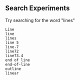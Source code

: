 ## Search Experiments
Try searching for the word "lines"

```
Line
line
lines
line 5
line-7
line72
line73.4
end of line
end-of-line
outline
linear
```